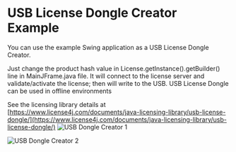 # USB License Dongle Creator Example

You can use the example Swing application as a USB License Dongle Creator.

Just change the product hash value in License.getInstance().getBuilder() line in MainJFrame.java file.
It will connect to the license server and validate/activate the license; then will write to the USB. USB License Dongle can be used in offline environments

See the licensing library details at [https://www.license4j.com/documents/java-licensing-library/usb-license-dongle/](https://www.license4j.com/documents/java-licensing-library/usb-license-dongle/)
![USB Dongle Creator 1](https://www.license4j.com/_images/usb1.png "example screenshot 1")

![USB Dongle Creator 2](https://www.license4j.com/_images/usb2.png "example screenshot 2")

